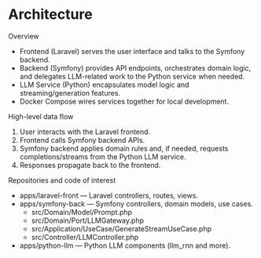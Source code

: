 # Architecture

Overview
- Frontend (Laravel) serves the user interface and talks to the Symfony backend.
- Backend (Symfony) provides API endpoints, orchestrates domain logic, and delegates LLM-related work to the Python service when needed.
- LLM Service (Python) encapsulates model logic and streaming/generation features.
- Docker Compose wires services together for local development.

High-level data flow
1. User interacts with the Laravel frontend.
2. Frontend calls Symfony backend APIs.
3. Symfony backend applies domain rules and, if needed, requests completions/streams from the Python LLM service.
4. Responses propagate back to the frontend.

Repositories and code of interest
- apps/laravel-front — Laravel controllers, routes, views.
- apps/symfony-back — Symfony controllers, domain models, use cases.
  - src/Domain/Model/Prompt.php
  - src/Domain/Port/LLMGateway.php
  - src/Application/UseCase/GenerateStreamUseCase.php
  - src/Controller/LLMController.php
- apps/python-llm — Python LLM components (llm_rnn and more).

